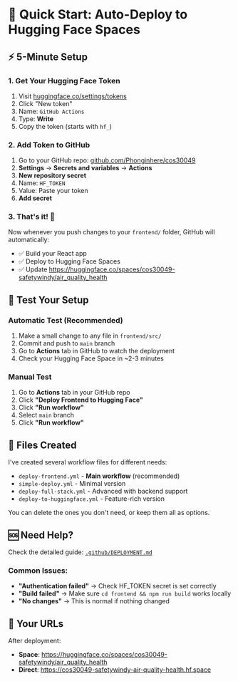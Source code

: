 # 🚀 Quick Start: Auto-Deploy to Hugging Face Spaces

## ⚡ 5-Minute Setup

### 1. Get Your Hugging Face Token
1. Visit [huggingface.co/settings/tokens](https://huggingface.co/settings/tokens)
2. Click "New token" 
3. Name: `GitHub Actions`
4. Type: **Write** 
5. Copy the token (starts with `hf_`)

### 2. Add Token to GitHub
1. Go to your GitHub repo: [github.com/Phonginhere/cos30049](https://github.com/Phonginhere/cos30049)
2. **Settings** → **Secrets and variables** → **Actions**
3. **New repository secret**
4. Name: `HF_TOKEN`
5. Value: Paste your token
6. **Add secret**

### 3. That's it! 🎉

Now whenever you push changes to your `frontend/` folder, GitHub will automatically:
- ✅ Build your React app
- ✅ Deploy to Hugging Face Spaces  
- ✅ Update https://huggingface.co/spaces/cos30049-safetywindy/air_quality_health

## 🧪 Test Your Setup

### Automatic Test (Recommended)
1. Make a small change to any file in `frontend/src/`
2. Commit and push to `main` branch
3. Go to **Actions** tab in GitHub to watch the deployment
4. Check your Hugging Face Space in ~2-3 minutes

### Manual Test
1. Go to **Actions** tab in your GitHub repo
2. Click **"Deploy Frontend to Hugging Face"**
3. Click **"Run workflow"** 
4. Select `main` branch
5. Click **"Run workflow"**

## 📁 Files Created

I've created several workflow files for different needs:

- `deploy-frontend.yml` - **Main workflow** (recommended)
- `simple-deploy.yml` - Minimal version  
- `deploy-full-stack.yml` - Advanced with backend support
- `deploy-to-huggingface.yml` - Feature-rich version

You can delete the ones you don't need, or keep them all as options.

## 🆘 Need Help?

Check the detailed guide: [`.github/DEPLOYMENT.md`](.github/DEPLOYMENT.md)

### Common Issues:
- **"Authentication failed"** → Check HF_TOKEN secret is set correctly
- **"Build failed"** → Make sure `cd frontend && npm run build` works locally
- **"No changes"** → This is normal if nothing changed

## 🎯 Your URLs

After deployment:
- **Space**: https://huggingface.co/spaces/cos30049-safetywindy/air_quality_health
- **Direct**: https://cos30049-safetywindy-air-quality-health.hf.space
